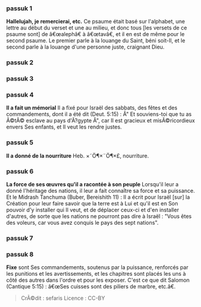 
### passuk 1
<b>Hallelujah, je remercierai, etc.</b> Ce psaume était basé sur l'alphabet, une lettre au début du verset et une au milieu, et donc tous [les versets de ce psaume sont] de â€œalephâ€ à â€œtavâ€, et il en est de même pour le second psaume. Le premier parle à la louange du Saint, béni soit-Il, et le second parle à la louange d'une personne juste, craignant Dieu.

### passuk 2

### passuk 3

### passuk 4
<b>Il a fait un mémorial</b> Il a fixé pour Israël des sabbats, des fêtes et des commandements, dont il a été dit (Deut. 5:15) : Â" Et souviens-toi que tu as Ã©tÃ© esclave au pays d'Ã?gypte Â", car Il est gracieux et misÃ©ricordieux envers Ses enfants, et Il veut les rendre justes.

### passuk 5
<b>Il a donné de la nourriture</b> Heb. ×˜Ö¶×¨Ö¶×£, nourriture.

### passuk 6
<b>La force de ses œuvres qu'il a racontée à son peuple</b> Lorsqu'il leur a donné l'héritage des nations, il leur a fait connaître sa force et sa puissance. Et le Midrash Tanchuma (Buber, Bereishith 11) : Il a écrit pour Israël [sur] la Création pour leur faire savoir que la terre est à Lui et qu'il est en Son pouvoir d'y installer qui Il veut, et de déplacer ceux-ci et d'en installer d'autres, de sorte que les nations ne pourront pas dire à Israël : "Vous êtes des voleurs, car vous avez conquis le pays des sept nations".

### passuk 7

### passuk 8
<b>Fixe</b> sont Ses commandements, soutenus par la puissance, renforcés par les punitions et les avertissements, et les chapitres sont placés les uns à côté des autres dans l'ordre et pour les exposer. C'est ce que dit Salomon (Cantique 5:15) : â€œSes cuisses sont des piliers de marbre, etc.â€.

>CrÃ©dit : sefaris
>Licence : CC-BY